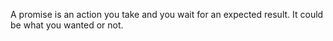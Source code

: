 A promise is an action you take and you wait for an expected result.
It could be what you wanted or not.
